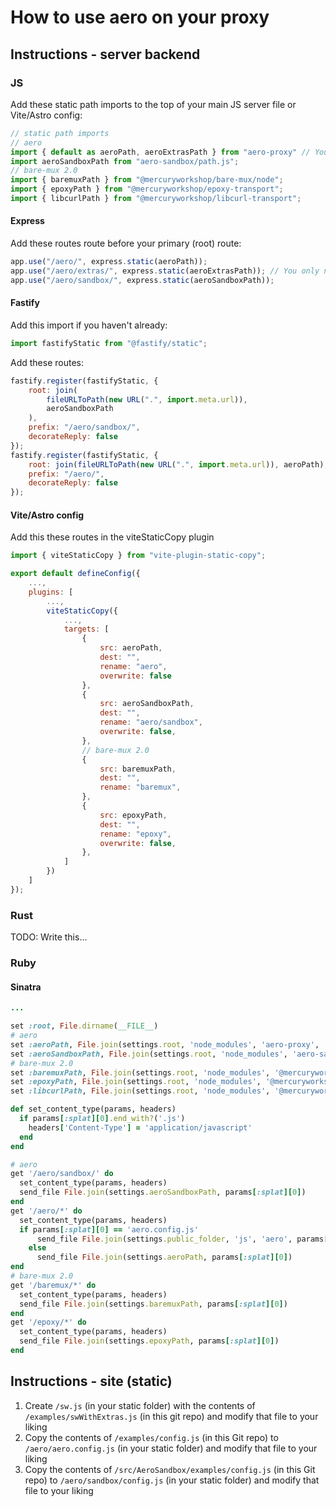 # How to use aero on your proxy

## Instructions - server backend

### JS

Add these static path imports to the top of your main JS server file or Vite/Astro config:

```js
// static path imports
// aero
import { default as aeroPath, aeroExtrasPath } from "aero-proxy" // You only need to import this if you are using handleWithExtras
import aeroSandboxPath from "aero-sandbox/path.js";
// bare-mux 2.0
import { baremuxPath } from "@mercuryworkshop/bare-mux/node";
import { epoxyPath } from "@mercuryworkshop/epoxy-transport";
import { libcurlPath } from "@mercuryworkshop/libcurl-transport";
```

#### Express

Add these routes route before your primary (root) route:

```js
app.use("/aero/", express.static(aeroPath));
app.use("/aero/extras/", express.static(aeroExtrasPath)); // You only need to import this if you are using handleWithExtras
app.use("/aero/sandbox/", express.static(aeroSandboxPath));
```

#### Fastify

Add this import if you haven't already:

```js
import fastifyStatic from "@fastify/static";
```

Add these routes:

```js
fastify.register(fastifyStatic, {
	root: join(
		fileURLToPath(new URL(".", import.meta.url)),
		aeroSandboxPath
	),
	prefix: "/aero/sandbox/",
	decorateReply: false
});
fastify.register(fastifyStatic, {
	root: join(fileURLToPath(new URL(".", import.meta.url)), aeroPath),
	prefix: "/aero/",
	decorateReply: false
});
```

#### Vite/Astro config

Add this these routes in the viteStaticCopy plugin

```js
import { viteStaticCopy } from "vite-plugin-static-copy";

export default defineConfig({
	...,
    plugins: [
        ...,
        viteStaticCopy({
            ...,
            targets: [
                {
                    src: aeroPath,
                    dest: "",
                    rename: "aero",
                    overwrite: false
                },
                {
                    src: aeroSandboxPath,
                    dest: "",
                    rename: "aero/sandbox",
                    overwrite: false,
                },
                // bare-mux 2.0
                {
                    src: baremuxPath,
                    dest: "",
                    rename: "baremux",
                },
                {
                    src: epoxyPath,
                    dest: "",
                    rename: "epoxy",
                    overwrite: false,
                },
            ]
        })
    ]
});
```

### Rust

TODO: Write this...

### Ruby

#### Sinatra

```ruby
...

set :root, File.dirname(__FILE__)
# aero
set :aeroPath, File.join(settings.root, 'node_modules', 'aero-proxy', 'dist')
set :aeroSandboxPath, File.join(settings.root, 'node_modules', 'aero-sandbox', 'dist', "aero")
# bare-mux 2.0
set :baremuxPath, File.join(settings.root, 'node_modules', '@mercuryworkshop', 'bare-mux', 'dist')
set :epoxyPath, File.join(settings.root, 'node_modules', '@mercuryworkshop', 'epoxy-transport', 'dist')
set :libcurlPath, File.join(settings.root, 'node_modules', '@mercuryworkshop', 'libcurl-transport', 'dist')

def set_content_type(params, headers)
  if params[:splat][0].end_with?('.js')
    headers['Content-Type'] = 'application/javascript'
  end
end

# aero
get '/aero/sandbox/' do
  set_content_type(params, headers)
  send_file File.join(settings.aeroSandboxPath, params[:splat][0])
end
get '/aero/*' do
  set_content_type(params, headers)
  if params[:splat][0] == 'aero.config.js'
      send_file File.join(settings.public_folder, 'js', 'aero', params[:splat][0])
    else
      send_file File.join(settings.aeroPath, params[:splat][0])
end
# bare-mux 2.0
get '/baremux/*' do
  set_content_type(params, headers)
  send_file File.join(settings.baremuxPath, params[:splat][0])
end
get '/epoxy/*' do
  set_content_type(params, headers)
  send_file File.join(settings.epoxyPath, params[:splat][0])
end
```

## Instructions - site (static)

1. Create `/sw.js` (in your static folder) with the contents of `/examples/swWithExtras.js` (in this git repo) and modify that file to your liking
2. Copy the contents of `/examples/config.js` (in this Git repo) to `/aero/aero.config.js` (in your static folder) and modify that file to your liking
3. Copy the contents of `/src/AeroSandbox/examples/config.js` (in this Git repo) to `/aero/sandbox/config.js` (in your static folder) and modify that file to your liking
